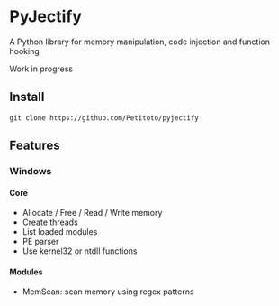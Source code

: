 # PyJectify
A Python library for memory manipulation, code injection and function hooking 

Work in progress

## Install
```
git clone https://github.com/Petitoto/pyjectify
```

## Features
### Windows
#### Core
- Allocate / Free / Read / Write memory
- Create threads
- List loaded modules
- PE parser
- Use kernel32 or ntdll functions

#### Modules
- MemScan: scan memory using regex patterns